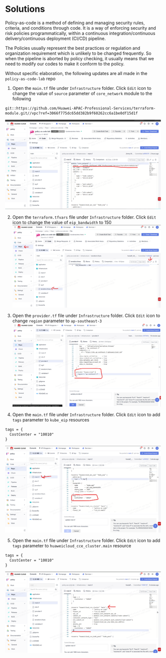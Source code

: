# Solutions
Policy-as-code is a method of defining and managing security rules, criteria, and conditions through code. It is a way of enforcing security and risk policies programmatically, within a continuous integration/continuous delivery/continuous deployment (CI/CD) pipeline. 

The Policies usually represent the best practices or regulation and organization requirement which is unlikely to be changed frequently. So when the pipeline is aborted by policy checking, it usually means that we need to modify our codes to make it conform to the policy.

Without specific elaboration, the following updates are all made in the `policy-as-code-lab` repo

1. Open the `main.tf` file under `Infrastructure` folder. Click `Edit` icon to change the value of `source` parameter of `core_network` module to the following 
```
git::https://github.com/Huawei-APAC-Professional-Services/terraform-module.git//vpc?ref=3066f775dc65dd382b9f60262cc6a1be0df15d1f
```

![ChangeSource](./resources/12-solution-2.png)

2. Open the `terraform.tfvars` file under `Infrastructure` folder. Click `Edit` icon to change the value of `eip_bandwidth` to 150
![FixTerraformValidation](./resources/12-solution-1.png)


3. Open the `provider.tf` file under `Infrastructure` folder. Click `Edit` icon to change `region` parameter to `ap-southeast-3` 
![FixTerraformValidation](.//resources/12-solution-6.png)

4. Open the `main.tf` file under `Infrastructure` folder. Click `Edit` icon to add `tags` parameter to `kube_eip` resources

```
tags = {
  CostCenter = "10010"
}
```
![ChangeTags](./resources/12-solution-3.png)

5. Open the `main.tf` file under `Infrastructure` folder. Click `Edit` icon to add `tags` parameter to `huaweicloud_cce_cluster.main` resource
```
tags = {
  CostCenter = "10010"
}
```
![ChangeTags1](./resources/12-solution-5.png)

